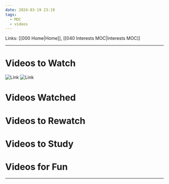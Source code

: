 ```yaml
---
date: 2024-03-19 23:19
tags:
  - MOC
  - videos
---
```

Links: [[000 Home|Home]], [[040 Interests MOC|Interests MOC]]

---
# Videos to Watch
![Link](https://youtu.be/yG7z8XtZGMk?si=slMhXGrBO8qLamVP)
![Link](https://youtu.be/5_lvX-EF0TM)
# Videos Watched
# Videos to Rewatch
# Videos to Study
# Videos for Fun

---
